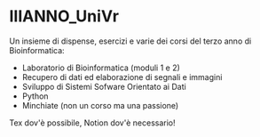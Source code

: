 # IIIANNO_UniVr
Un insieme di dispense, esercizi e varie dei corsi del terzo anno di Bioinformatica:
- Laboratorio di Bioinformatica (moduli 1 e 2)
- Recupero di dati ed elaborazione di segnali e immagini
- Sviluppo di Sistemi Sofware Orientato ai Dati
- Python
- Minchiate (non un corso ma una passione)

Tex dov'è possibile, Notion dov'è necessario!
